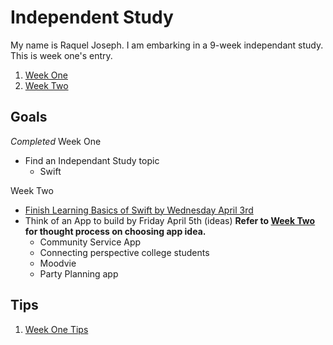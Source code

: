 # Independent Study
My name is Raquel Joseph. I am embarking in a 9-week independant study. This is week one's entry.

1. [Week One](entries/week-one.md)
2. [Week Two](entries/week-two.md)

## Goals
_Completed_ Week One
* Find an Independant Study topic
    * Swift

Week Two
* [Finish Learning Basics of Swift by Wednesday April 3rd](https://www.youtube.com/watch?v=2OZ07fklur8&index=1&list=PLMRqhzcHGw1ZqzYnpIuQAn2rcjhOtbqGX)
* Think of an App to build by Friday April 5th (ideas) __Refer to [Week Two](entries/week-two.md) for thought process on choosing app idea.__
    * Community Service App
    * Connecting perspective college students
    * Moodvie
    * Party Planning app

## Tips
1. [Week One Tips](tips/tips-1.md)
